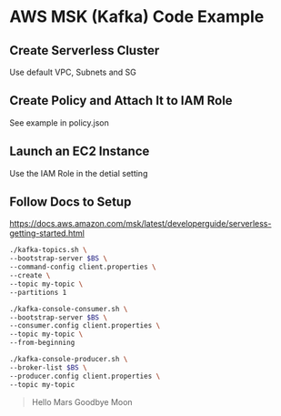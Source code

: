 # AWS MSK (Kafka) Code Example

## Create Serverless Cluster

Use default VPC, Subnets and SG

## Create Policy and Attach It to IAM Role

See example in policy.json

## Launch an EC2 Instance

Use the IAM Role in the detial setting

## Follow Docs to Setup

https://docs.aws.amazon.com/msk/latest/developerguide/serverless-getting-started.html

```sh
./kafka-topics.sh \
--bootstrap-server $BS \
--command-config client.properties \
--create \
--topic my-topic \
--partitions 1
```

```sh
./kafka-console-consumer.sh \
--bootstrap-server $BS \
--consumer.config client.properties \
--topic my-topic \
--from-beginning
```

```sh
./kafka-console-producer.sh \
--broker-list $BS \
--producer.config client.properties \
--topic my-topic
```

> Hello Mars
> Goodbye Moon
